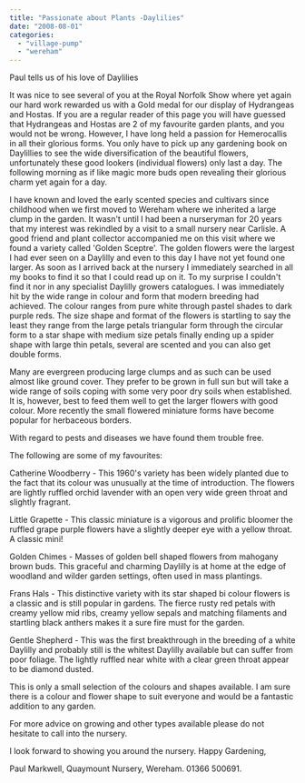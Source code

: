 ```yaml
---
title: "Passionate about Plants -Daylilies"
date: "2008-08-01"
categories: 
  - "village-pump"
  - "wereham"
---
```


Paul tells us of his love of Daylilies

It was nice to see several of you at the Royal Norfolk Show where yet again our hard work rewarded us with a Gold medal for our display of Hydrangeas and Hostas. If you are a regular reader of this page you will have guessed that Hydrangeas and Hostas are 2 of my favourite garden plants, and you would not be wrong. However, I have long held a passion for Hemerocallis in all their glorious forms. You only have to pick up any gardening book on Daylillies to see the wide diversification of the beautiful flowers, unfortunately these good lookers (individual flowers) only last a day. The following morning as if like magic more buds open revealing their glorious charm yet again for a day.

I have known and loved the early scented species and cultivars since childhood when we first moved to Wereham where we inherited a large clump in the garden. It wasn't until I had been a nurseryman for 20 years that my interest was rekindled by a visit to a small nursery near Carlisle. A good friend and plant collector accompanied me on this visit where we found a variety called 'Golden Sceptre'. The golden flowers were the largest I had ever seen on a Daylilly and even to this day I have not yet found one larger. As soon as I arrived back at the nursery I immediately searched in all my books to find it so that I could read up on it. To my surprise I couldn't find it nor in any specialist Daylilly growers catalogues. I was immediately hit by the wide range in colour and form that modern breeding had achieved. The colour ranges from pure white through pastel shades to dark purple reds. The size shape and format of the flowers is startling to say the least they range from the large petals triangular form through the circular form to a star shape with medium size petals finally ending up a spider shape with large thin petals, several are scented and you can also get double forms.

Many are evergreen producing large clumps and as such can be used almost like ground cover. They prefer to be grown in full sun but will take a wide range of soils coping with some very poor dry soils when established. It is, however, best to feed them well to get the larger flowers with good colour. More recently the small flowered miniature forms have become popular for herbaceous borders.

With regard to pests and diseases we have found them trouble free.

The following are some of my favourites:

Catherine Woodberry - This 1960's variety has been widely planted due to the fact that its colour was unusually at the time of introduction. The flowers are lightly ruffled orchid lavender with an open very wide green throat and slightly fragrant.

Little Grapette - This classic miniature is a vigorous and prolific bloomer the ruffled grape purple flowers have a slightly deeper eye with a yellow throat. A classic mini!

Golden Chimes - Masses of golden bell shaped flowers from mahogany brown buds. This graceful and charming Daylilly is at home at the edge of woodland and wilder garden settings, often used in mass plantings.

Frans Hals - This distinctive variety with its star shaped bi colour flowers is a classic and is still popular in gardens. The fierce rusty red petals with creamy yellow mid ribs, creamy yellow sepals and matching filaments and startling black anthers makes it a sure fire must for the garden.

Gentle Shepherd - This was the first breakthrough in the breeding of a white Daylilly and probably still is the whitest Daylilly available but can suffer from poor foliage. The lightly ruffled near white with a clear green throat appear to be diamond dusted.

This is only a small selection of the colours and shapes available. I am sure there is a colour and flower shape to suit everyone and would be a fantastic addition to any garden.

For more advice on growing and other types available please do not hesitate to call into the nursery.

I look forward to showing you around the nursery. Happy Gardening,

Paul Markwell, Quaymount Nursery, Wereham. 01366 500691.
